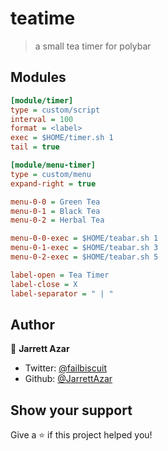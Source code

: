 # teatime
> a small tea timer for polybar

## Modules

```ini
[module/timer]
type = custom/script
interval = 100
format = <label>
exec = $HOME/timer.sh 1
tail = true

[module/menu-timer]
type = custom/menu
expand-right = true

menu-0-0 = Green Tea
menu-0-1 = Black Tea
menu-0-2 = Herbal Tea

menu-0-0-exec = $HOME/teabar.sh 1
menu-0-1-exec = $HOME/teabar.sh 3
menu-0-2-exec = $HOME/teabar.sh 5

label-open = Tea Timer
label-close = X
label-separator = " | "

```

## Author

👤 **Jarrett Azar**

* Twitter: [@failbiscuit](https://twitter.com/failbiscuit)
* Github: [@JarrettAzar](https://github.com/JarrettAzar)

## Show your support

Give a ⭐️ if this project helped you!
